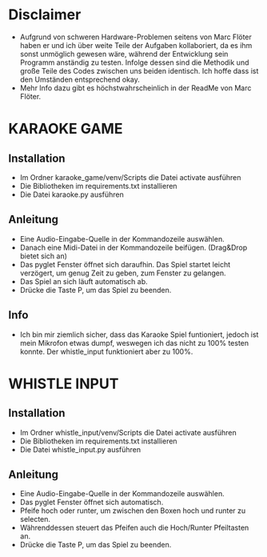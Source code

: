 # Disclaimer

- Aufgrund von schweren Hardware-Problemen seitens von Marc Flöter haben er und ich über weite Teile der Aufgaben kollaboriert, da es ihm sonst unmöglich gewesen wäre, während der Entwicklung sein Programm anständig zu testen. Infolge dessen sind die Methodik und große Teile des Codes zwischen uns beiden identisch. Ich hoffe dass ist den Umständen entsprechend okay.
- Mehr Info dazu gibt es höchstwahrscheinlich in der ReadMe von Marc Flöter.

# KARAOKE GAME

## Installation

- Im Ordner karaoke_game/venv/Scripts die Datei activate ausführen
- Die Bibliotheken im requirements.txt installieren
- Die Datei karaoke.py ausführen

## Anleitung
- Eine Audio-Eingabe-Quelle in der Kommandozeile auswählen.
- Danach eine Midi-Datei in der Kommandozeile beifügen. (Drag&Drop bietet sich an)
- Das pyglet Fenster öffnet sich daraufhin. Das Spiel startet leicht verzögert, um genug Zeit zu geben, zum Fenster zu gelangen.
- Das Spiel an sich läuft automatisch ab.
- Drücke die Taste P, um das Spiel zu beenden.

## Info
- Ich bin mir ziemlich sicher, dass das Karaoke Spiel funtioniert, jedoch ist mein Mikrofon etwas dumpf, weswegen ich das nicht zu 100% testen konnte. Der whistle_input funktioniert aber zu 100%.

# WHISTLE INPUT

## Installation

- Im Ordner whistle_input/venv/Scripts die Datei activate ausführen
- Die Bibliotheken im requirements.txt installieren
- Die Datei whistle_input.py ausführen

## Anleitung
- Eine Audio-Eingabe-Quelle in der Kommandozeile auswählen.
- Das pyglet Fenster öffnet sich automatisch.
- Pfeife hoch oder runter, um zwischen den Boxen hoch und runter zu selecten.
- Währenddessen steuert das Pfeifen auch die Hoch/Runter Pfeiltasten an.
- Drücke die Taste P, um das Spiel zu beenden.
